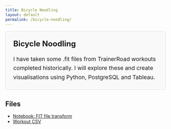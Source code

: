```yaml
---
title: Bicycle Noodling
layout: default
permalink: /bicycle-noodling/
---
```

<div style="border: 1px solid #ddd; background-color: #f9f9f9; padding: 1.5rem; margin-bottom: 2rem; border-radius: 6px;">
  <h2 style="margin-top: 0; font-size: 1.5rem;">Bicycle Noodling</h2>
  <p style="font-size: 1.1rem; line-height: 1.6; margin: 0;">
    I have taken some .fit files from TrainerRoad workouts completed historically. I will explore these and create visualisations using Python, PostgreSQL and Tableau.
  </p>
</div>

## Files

- [Notebook: FIT file transform](assets/projects/bicycle-noodling/1_fit_file_transform.ipynb)
- [Workout CSV](assets/projects/bicycle-noodling/aerobic_recovery.csv)
